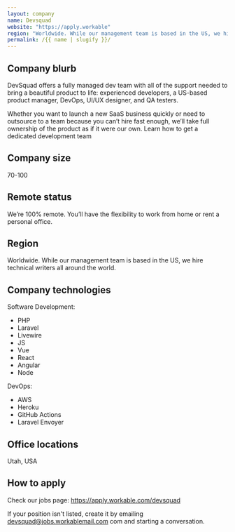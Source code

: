 ```yaml
---
layout: company
name: Devsquad
website: "https://apply.workable"
region: "Worldwide. While our management team is based in the US, we hire technical writers all around the world."
permalink: /{{ name | slugify }}/
---
```


## Company blurb

DevSquad offers a fully managed dev team with all of the support needed to bring a beautiful product to life: experienced developers, a US-based product manager, DevOps, UI/UX designer, and QA testers.

Whether you want to launch a new SaaS business quickly or need to outsource to a team because you can’t hire fast enough, we’ll take full ownership of the product as if it were our own. Learn how to get a dedicated development team

## Company size

70-100

## Remote status

We’re 100% remote. You’ll have the flexibility to work from home or rent a personal office.

## Region

Worldwide. While our management team is based in the US, we hire technical writers all around the world.

## Company technologies

Software Development:

* PHP
* Laravel
* Livewire
* JS
* Vue
* React
* Angular
* Node

DevOps:

* AWS
* Heroku
* GitHub Actions
* Laravel Envoyer

## Office locations

Utah, USA

## How to apply

Check our jobs page: https://apply.workable.com/devsquad

If your position isn't listed, create it by emailing devsquad@jobs.workablemail.com com and starting a conversation.